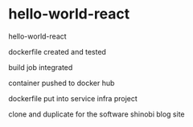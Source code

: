 # hello-world-react
hello-world-react



dockerfile created and tested

build job integrated

container pushed to docker hub

dockerfile put into service infra project

clone and duplicate for the software shinobi blog site
